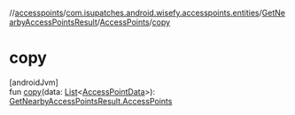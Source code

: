 //[accesspoints](../../../../index.md)/[com.isupatches.android.wisefy.accesspoints.entities](../../index.md)/[GetNearbyAccessPointsResult](../index.md)/[AccessPoints](index.md)/[copy](copy.md)

# copy

[androidJvm]\
fun [copy](copy.md)(data: [List](https://kotlinlang.org/api/latest/jvm/stdlib/kotlin.collections/-list/index.html)&lt;[AccessPointData](../../-access-point-data/index.md)&gt;): [GetNearbyAccessPointsResult.AccessPoints](index.md)
